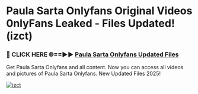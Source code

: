 # Paula Sarta Onlyfans Original Videos 0nlyFans Leaked - Files Updated! (izct)

<h3>🔴 CLICK HERE 🌐==►► <a href="https://best4dudes.click/HH4t6V" rel="nofollow">Paula Sarta Onlyfans Updated Files</a></h3>

Get Paula Sarta Onlyfans and all content. Now you can access all videos and pictures of Paula Sarta Onlyfans. New Updated Files 2025!

[![izct](https://github.com/user-attachments/assets/8c521d6e-e6e3-4a75-9320-d58ab9d79d5b)](https://best4dudes.click/HH4t6V)
